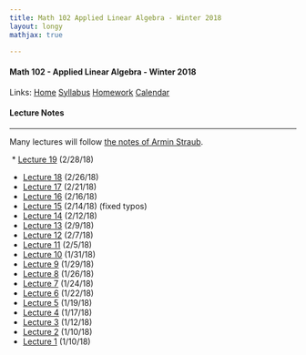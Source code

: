 ```yaml
---
title: Math 102 Applied Linear Algebra - Winter 2018  
layout: longy
mathjax: true  

---
```

#### Math 102 - Applied Linear Algebra - Winter 2018  
  Links: [Home][math102Home]    [Syllabus][math102Syl]    [Homework][math102HW]    [Calendar][math102Cal]
    
   [math102Home]:http://thanghuynh.org/teaching/math102_w18.html
   [math102Syl]:http://thanghuynh.org/teaching/math102_syllabus.html
   [math102HW]:http://thanghuynh.org/teaching/math102_hw.html  
   [math102Cal]:http://thanghuynh.org/teaching/math102_calendar.html


#### Lecture Notes
---  
Many lectures will follow [the notes of Armin Straub][as].

  * [Lecture 19][lec19] (2/28/18)
  * [Lecture 18][lec18] (2/26/18)
  * [Lecture 17][lec17] (2/21/18)
  * [Lecture 16][lec16] (2/16/18)
  * [Lecture 15][lec15] (2/14/18) (fixed typos)
  * [Lecture 14][lec14] (2/12/18)
  * [Lecture 13][lec13] (2/9/18)
  * [Lecture 12][lec12] (2/7/18)
  * [Lecture 11][lec11] (2/5/18)
  * [Lecture 10][lec10] (1/31/18)
  * [Lecture 9][lec9] (1/29/18)
  * [Lecture 8][lec8] (1/26/18)
  * [Lecture 7][lec7] (1/24/18)
  * [Lecture 6][lec6] (1/22/18)
  * [Lecture 5][lec5] (1/19/18)
  * [Lecture 4][lec4] (1/17/18)
  * [Lecture 3][lec3] (1/12/18)
  * [Lecture 2][lec2] (1/10/18)
  * [Lecture 1][lec1] (1/10/18) 
  
  [lec19]:http://thanghuynh.org/teaching/Math102_Lecture_19.pdf
  [lec18]:http://thanghuynh.org/teaching/Math102_Lecture_18.pdf
  [lec17]:http://thanghuynh.org/teaching/Math102_Lecture_17.pdf
  [lec16]:http://thanghuynh.org/teaching/Math102_Lecture_16.pdf
  [lec15]:http://thanghuynh.org/teaching/Math102_Lecture_15.pdf
  [lec14]:http://thanghuynh.org/teaching/Math102_Lecture_14.pdf
  [lec13]:http://thanghuynh.org/teaching/Math102_Lecture_13.pdf
  [lec12]:http://thanghuynh.org/teaching/Math102_Lecture_12.pdf
  [lec11]:http://thanghuynh.org/teaching/Math102_Lecture_11.pdf
  [lec10]:http://thanghuynh.org/teaching/Math102_Lecture_10.pdf
  [lec9]:http://thanghuynh.org/teaching/Math102_Lecture_9.pdf
  [lec8]:http://thanghuynh.org/teaching/Math102_Lecture_8.pdf
  [lec7]:http://thanghuynh.org/teaching/Math102_Lecture_7.pdf
  [lec6]:http://thanghuynh.org/teaching/Math102_Lecture_6.pdf
  [lec5]:http://thanghuynh.org/teaching/Math102_Lecture_5.pdf
  [lec4]:http://thanghuynh.org/teaching/Math102_Lecture_4.pdf
  [lec3]:http://thanghuynh.org/teaching/Math102_Lecture_3.pdf
  [lec2]:http://thanghuynh.org/teaching/Math102_Lecture_2.pdf
  [lec1]:http://thanghuynh.org/teaching/Math102_Lecture_1.pdf
  [as]:http://arminstraub.com/teaching/linearalgebra-fall14
